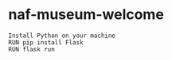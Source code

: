 # naf-museum-welcome

`Install Python on your machine`
<br/>
`RUN pip install Flask`
<br/>
`RUN flask run`
<br/>
